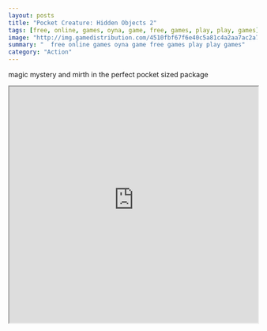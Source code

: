 ```yaml
---
layout: posts
title: "Pocket Creature: Hidden Objects 2"
tags: [free, online, games, oyna, game, free, games, play, play, games]
image: "http://img.gamedistribution.com/4510fbf67f6e40c5a81c4a2aa7ac2a75.jpg"
summary: "  free online games oyna game free games play play games"
category: "Action"
---
```


magic mystery and mirth in the perfect pocket sized package

<iframe width="100%" height="480px;" src="http://flash.gamedistribution.com?game=4510fbf67f6e40c5a81c4a2aa7ac2a75"></iframe>